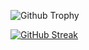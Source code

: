 

<!--
**adra3n/adra3n** is a ✨ _special_ ✨ repository because its `README.md` (this file) appears on your GitHub profile.

Here are some ideas to get you started:
### Hi there 👋
- 🔭 I’m currently working on ...
- 🌱 I’m currently learning ...
- 👯 I’m looking to collaborate on ...
- 🤔 I’m looking for help with ...
- 💬 Ask me about ...
- 📫 How to reach me: ...
- 😄 Pronouns: ...
- ⚡ Fun fact: ...
![GitHub Stats](https://github-readme-stats.vercel.app/api?username=adra3n&show_icons=true&theme=radical)
![Github Activity Graph](https://activity-graph.herokuapp.com/graph?username=adra3n&theme=xcode)
![GitHub Langs](https://github-readme-stats.vercel.app/api/top-langs/?username=adra3n&layout=compact&theme=blue-green)
![Codemaker2015 wakatime stats](https://github-readme-stats.vercel.app/api/wakatime?username=adra3n&layout=compact&theme=blue-green)

https://codemaker2016.medium.com/tips-and-tricks-to-create-an-awesome-github-profile-readme-ce3825a355c7
-->

![Github Trophy](https://github-profile-trophy.vercel.app/?username=adra3n&theme=discord)

[![GitHub Streak](https://github-readme-streak-stats.herokuapp.com?user=adra3n&theme=blueberry&date_format=M%20j%5B%2C%20Y%5D)](https://git.io/streak-stats)


